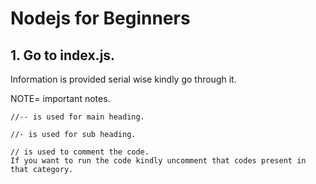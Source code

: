 # Nodejs for Beginners

## 1. Go to index.js.
Information is provided serial wise kindly go through it.

NOTE= important notes.

    //-- is used for main heading.
    
    //- is used for sub heading.
    
    // is used to comment the code.
    If you want to run the code kindly uncomment that codes present in that category.





